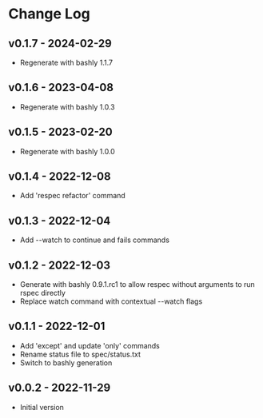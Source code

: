 Change Log
========================================

v0.1.7 - 2024-02-29
----------------------------------------

- Regenerate with bashly 1.1.7


v0.1.6 - 2023-04-08
----------------------------------------

- Regenerate with bashly 1.0.3


v0.1.5 - 2023-02-20
----------------------------------------

- Regenerate with bashly 1.0.0


v0.1.4 - 2022-12-08
----------------------------------------

- Add 'respec refactor' command


v0.1.3 - 2022-12-04
----------------------------------------

- Add --watch to continue and fails commands


v0.1.2 - 2022-12-03
----------------------------------------

- Generate with bashly 0.9.1.rc1 to allow respec without arguments to run rspec directly
- Replace watch command with contextual --watch flags


v0.1.1 - 2022-12-01
----------------------------------------

- Add 'except' and update 'only' commands
- Rename status file to spec/status.txt
- Switch to bashly generation


v0.0.2 - 2022-11-29
----------------------------------------

- Initial version


